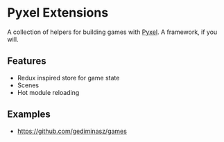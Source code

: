 # Pyxel Extensions

A collection of helpers for building games with [Pyxel](https://github.com/kitao/pyxel). A framework, if you will.

## Features

* Redux inspired store for game state
* Scenes
* Hot module reloading

## Examples

* https://github.com/gediminasz/games
